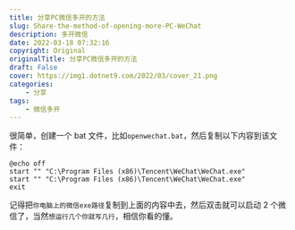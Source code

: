 ```yaml
---
title: 分享PC微信多开的方法
slug: Share-the-method-of-opening-more-PC-WeChat
description: 多开微信
date: 2022-03-18 07:32:16
copyright: Original
originalTitle: 分享PC微信多开的方法
draft: False
cover: https://img1.dotnet9.com/2022/03/cover_21.png
categories: 
    - 分享
tags: 
    - 微信多开
---
```


很简单，创建一个 bat 文件，比如`openwechat.bat`，然后复制以下内容到该文件：

```shell
@echo off
start "" "C:\Program Files (x86)\Tencent\WeChat\WeChat.exe"
start "" "C:\Program Files (x86)\Tencent\WeChat\WeChat.exe"
exit
```

记得把`你电脑上的微信exe路径`复制到上面的内容中去，然后双击就可以启动 2 个微信了，当然`想运行几个你就写几行`，相信你看的懂。
